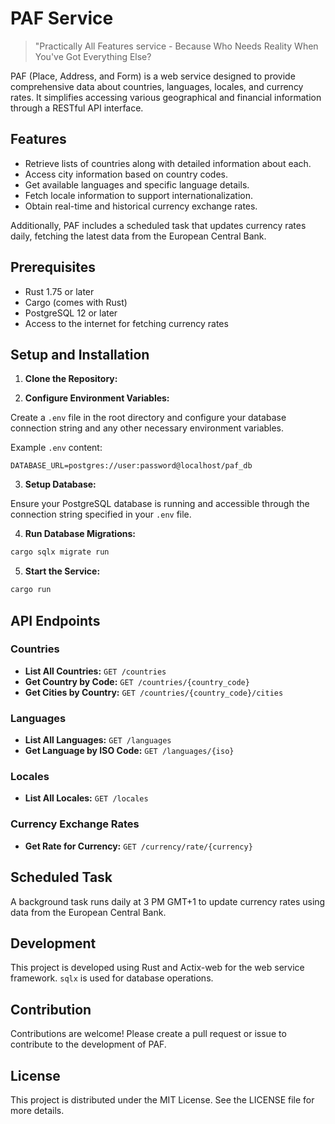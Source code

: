 # PAF Service

> "Practically All Features service - Because Who Needs Reality When You've Got Everything Else?

PAF (Place, Address, and Form) is a web service designed to provide comprehensive data about countries, languages, locales, and currency rates. It simplifies accessing various geographical and financial information through a RESTful API interface.

## Features

- Retrieve lists of countries along with detailed information about each.
- Access city information based on country codes.
- Get available languages and specific language details.
- Fetch locale information to support internationalization.
- Obtain real-time and historical currency exchange rates.

Additionally, PAF includes a scheduled task that updates currency rates daily, fetching the latest data from the European Central Bank.

## Prerequisites

- Rust 1.75 or later
- Cargo (comes with Rust)
- PostgreSQL 12 or later
- Access to the internet for fetching currency rates

## Setup and Installation

1. **Clone the Repository:**



2. **Configure Environment Variables:**

Create a `.env` file in the root directory and configure your database connection string and any other necessary environment variables.

Example `.env` content:
```
DATABASE_URL=postgres://user:password@localhost/paf_db
```

3. **Setup Database:**

Ensure your PostgreSQL database is running and accessible through the connection string specified in your `.env` file.

4. **Run Database Migrations:**

```bash
cargo sqlx migrate run
```

5. **Start the Service:**

```bash
cargo run
```

## API Endpoints

### Countries

- **List All Countries:** `GET /countries`
- **Get Country by Code:** `GET /countries/{country_code}`
- **Get Cities by Country:** `GET /countries/{country_code}/cities`

### Languages

- **List All Languages:** `GET /languages`
- **Get Language by ISO Code:** `GET /languages/{iso}`

### Locales

- **List All Locales:** `GET /locales`

### Currency Exchange Rates

- **Get Rate for Currency:** `GET /currency/rate/{currency}`

## Scheduled Task

A background task runs daily at 3 PM GMT+1 to update currency rates using data from the European Central Bank.

## Development

This project is developed using Rust and Actix-web for the web service framework. `sqlx` is used for database operations.

## Contribution

Contributions are welcome! Please create a pull request or issue to contribute to the development of PAF.

## License

This project is distributed under the MIT License. See the LICENSE file for more details.


